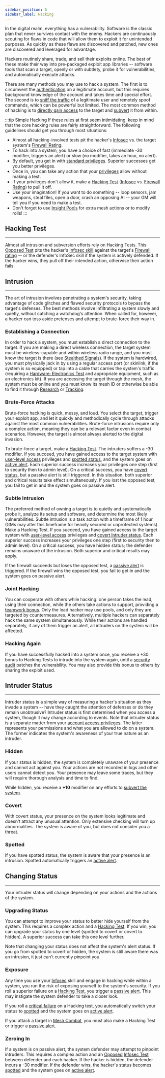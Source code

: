 ```yaml
---
sidebar_position: 5
sidebar_label: Hacking
---
```


In the digital realm, everything has a vulnerability.  Software is the classic plan that never survives contact with the enemy.  Hackers are continuously scouting for flaws in code that will allow them to exploit it for unintended purposes.  As quickly as these flaws are discovered and patched, new ones are discovered and leveraged for advantage.

Hackers routinely share, trade, and sell their exploits online.  The best of these make their way into pre-packaged exploit app libraries -- software tools that scan a target, openly or with subtlety, probe it for vulnerabilities, and automatically execute attacks.

There are many methods you may use to hack a system.  The first is to circumvent the [authentication](Authentication%20&%20Encryption.md#circumventing-authentication) on a legitimate account, but this requires background knowledge of the account and takes time and special effort.  The second is to [sniff the traffic](System%20Subversion.md#sniff-traffic) of a legitimate user and remotely spoof commands, which can be powerful but limited.  The most common method of hacking is to [directly gain access](#intrusion) to the target and [subvert](System%20Subversion.md#system-subversion) it from within.

:::tip Simple Hacking
If these rules at first seem intimidating, keep in mind that the core hacking rules are fairly straightforward.  The following guidelines should get you through most situations:
- Almost all hacking-involved tests pit the hacker's [Infosec](../../Skills.md#infosec) vs. the target system's [Firewall Rating](Countermeasures.md#firewall-ratings).
- To hack into a system, you have a choice of fast (immediate -30 modifier, triggers an alert) or slow (no modifier, takes an hour, no alert).
- By default, you get in with [standard privileges](Authentication%20&%20Encryption.md#user-accounts).  Superior successes get you better privileges.
- Once in, you can take any action that your [privileges](Authentication%20&%20Encryption.md#accounts--access-privileges) allow without making a test.
- If your privileges don't allow it, make a [Hacking Test](#hacking-test) ([Infosec](../../Skills.md#infosec) vs. [Firewall Rating](Countermeasures.md#firewall-ratings)) to pull it off.
- Use your imagination!  If you want to do something -- loop sensors, jam weapons, steal files, open a door, crash an opposing AI -- your GM will tell you if you need to make a test.
- Don't forget to use [Insight Pools](../../Pools.md#insight) for extra mesh actions or to modify rolls!
:::

## Hacking Test
---
Almost all intrusion and subversion efforts rely on Hacking Tests.  This [Opposed Test](../../dice-basics.md#opposed-test) pits the hacker's [Infosec skill](../../Skills.md#infosec) against the target's [Firewall rating](Countermeasures.md#firewall-ratings) -- or the defender's InfoSec skill if the system is actively defended.  If the hacker wins, they pull off their intended action, otherwise their action fails.
## Intrusion
---
The art of intrusion involves penetrating a system's security, taking advantage of code glitches and flawed security protocols to bypass the target's defenses.  The best methods involve infiltrating a system slowly and quietly, without catching a watchdog's attention.  When called for, however, a hacker can toss aside pretenses and attempt to brute-force their way in.

### Establishing a Connection
In order to hack a system, you must establish a direct connection to the target.  If you are making a direct wireless connection, the target system must be wireless-capable and within wireless radio range, and you must know the target is there (see [Stealthed Signals](../Devices.md#stealthed-signals)).  If the system is hardwired, you must physically jack in by using a regular access port (or skinlink, if the system is so equipped) or tap into a cable that carries the system's traffic (requiring a [Hardware: Electronics Test](../../Skills.md#hardware-field) and appropriate equipment, such as an electronics kit).  If you are accessing the target through the mesh, the system must be online and you must know its mesh ID or otherwise be able to find it through [Research](../Research.md#online-research) or [Tracking](../Tracking.md#tracking).

### Brute-Force Attacks
Brute-force hacking is quick, messy, and loud.  You select the target, trigger your exploit app, and let it quickly and methodically cycle through attacks against the most common vulnerabilities.  Brute-force intrusions require only a complex action, meaning they can be a relevant factor even in combat scenarios.  However, the target is almost always alerted to the digital invasion.

To brute-force a target, make a [Hacking Test](#hacking-test).  The intruders suffers a -30 modifier.  If you succeed, you have gained access to the target system with [user-level access](Authentication%20&%20Encryption.md#user-accounts) privileges and [spotted status](#spotted), and the system goes on  [active alert](Countermeasures.md#active-alert).  Each superior success increases your privileges one step (first to security then to admin level).  On a critical success, you have [covert status](#covert), but a passive alert is still triggered.  In this situation, both superior and critical results take effect simultaneously.  If you lost the opposed test, you fail to get in and the system goes on passive alert.

### Subtle Intrusion
The preferred method of owning a target is to quietly and systematically probe it, analyze its setup and software, and determine the most likely vulnerabilities.  Subtle intrusion is a task action with a timeframe of 1 hour (GMs may alter this timeframe for heavily secured or unprotected systems).  Make a Hacking Test.  If you succeed, you have gained access to the target system with [user-level access](Authentication%20&%20Encryption.md#user-accounts) privileges and [covert Intruder status](#covert).  Each superior success increases your privileges one step (first to security then to admin level).  On a critical success, you have hidden status; the defender remains unaware of the intrusion.  Both superior and critical results may apply.

If the firewall succeeds but loses the opposed test, a [passive alert](Countermeasures.md#passive-alert) is triggered.  If the firewall wins the opposed test, you fail to get in and the system goes on passive alert.

### Joint Hacking
You can cooperate with others while hacking: one person takes the lead, using their connection, while the others take actions to support, providing a [teamwork bonus](../../dice-basics.md#teamwork).  Only the lead hacker may use pools, and only they are targeted by countermeasures.  Alternatively, multiple hackers can separately hack the same system simultaneously.  While their actions are handled separately, if any of them trigger an alert, all intruders on the system will be affected.

### Hacking Again
If you have successfully hacked into a system once, you receive a +30 bonus to Hacking Tests to intrude into the system again, until a [security audit](Countermeasures.md#security-audits) patches the vulnerability.  You may also provide this bonus to others by sharing the exploit used.

## Intruder Status
---
Intruder status is a simple way of measuring a hacker's situation as they invade a system -- have they caught the attention of defenses or do they remain unobtrusive?  Intruder status is first determined when you access a system, though it may change according to events.  Note that intruder status is a separate matter from your [account access privileges](Authentication%20&%20Encryption.md#accounts--access-privileges).  The latter represents your permissions and what you are allowed to do on a system.  The former indicates the system's awareness of your true nature as an intruder.

### Hidden
If your status is hidden, the system is completely unaware of your presence and cannot act against you.  Your actions are not recorded in logs and other users cannot detect you.  Your presence may leave some traces, but they will require thorough analysis and time to find.

While hidden, you receive a **+10** modifier on any efforts to [subvert the system](System%20Subversion.md#system-subversion).

### Covert
With covert status, your presence on the system looks legitimate and doesn't attract any unusual attention.  Only extensive checking will turn up abnormalities.  The system is aware of you, but does not consider you a threat.

### Spotted
If you have spotted status, the system is aware that your presence is an intrusion.  Spotted automatically triggers an [active alert](Countermeasures.md#active-alert).

## Changing Status
---
Your intruder status will change depending on your actions and the actions of the system.

### Upgrading Status
You can attempt to improve your status to better hide yourself from the system.  This requires a complex action and a [Hacking Test](#hacking-test).  If you win, you can upgrade your status by one level (spotted to covert or covert to hidden).  A superior success can take this one level further.

Note that changing your status does not affect the system's alert status.  If you go from spotted to covert or hidden, the system is still aware there was an intrusion, it just can't currently pinpoint you.


### Exposure
Any time you use your [Infosec](../../Skills.md#infosec) skill and engage in hacking while within a system, you run the risk of exposing yourself to the system's security.  If you roll a superior failure on a [Hacking Test](#hacking-test), you trigger a [passive alert](Countermeasures.md#passive-alert).  This may instigate the system defender to take a closer look. 

If you roll a [critical failure](../../dice-basics.md#criticals) on a Hacking test, you automatically switch your status to [spotted](#spotted) and the system goes on [active alert](Countermeasures.md#active-alert).

If you attack a target in [Mesh Combat](Mesh%20Combat.md#mesh-combat), you must also make a Hacking Test or trigger a [passive alert](Countermeasures.md#passive-alert).

### Zeroing In
If a system is on passive alert, the system defender may attempt to pinpoint intruders.  This requires a complex action and an [Opposed](../../dice-basics.md#opposed-test) [Infosec Test](../../Skills.md#infosec) between defender and each hacker.  If the hacker is hidden, the defender incurs a -30 modifier.  If the defender wins, the hacker's status becomes [spotted](#spotted) and the system goes on [active alert](Countermeasures.md#active-alert).